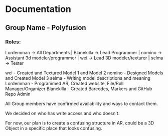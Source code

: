 # Documentation

## Group Name - Polyfusion

### Roles:
Lordemman -> All Departments | 
Blanekilla -> Lead Programmer | 
nomino -> Assistant 3d modeler/programmer | 
wei -> Lead 3D modeler/texturer | 
selma -> Tester


wei - Created and Textured Model 1 and Model 2
nomino - Designed Models and Created Model 3
selma - Writing model descriptions and meaning
Lordemman - Programmed AR, Created website, File/Roll Manager/Organizer
Blanekilla - Created Barcodes, Markers and GitHub Repo Admin

All Group members have confirmed availability and ways to contact them.

We decided on who has write access and who doesn't.

For now, our plan is to create a confusing structure in AR, could be a 3D Object in a specific place that looks confusing.

